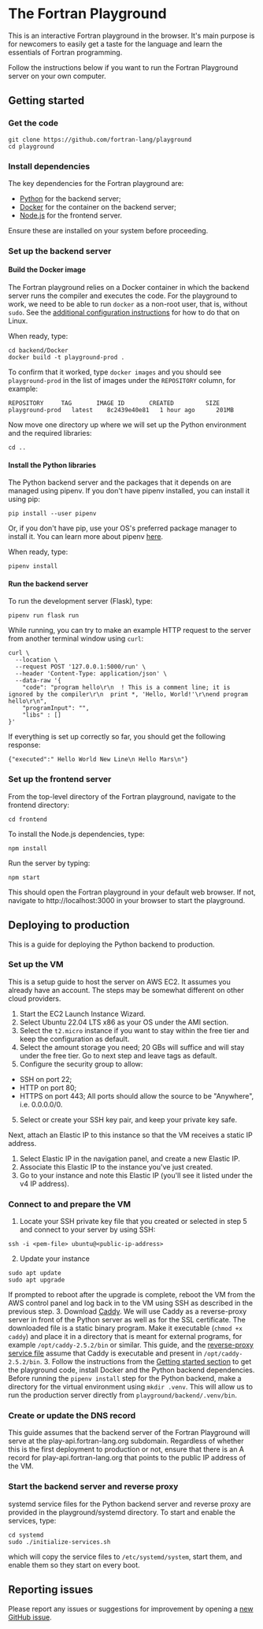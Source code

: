 # The Fortran Playground

This is an interactive Fortran playground in the browser.
It's main purpose is for newcomers to easily get a taste for the language
and learn the essentials of Fortran programming.

Follow the instructions below if you want to run the Fortran Playground server
on your own computer.

## Getting started

### Get the code

```
git clone https://github.com/fortran-lang/playground
cd playground
```

### Install dependencies

The key dependencies for the Fortran playground are:

* [Python](https://www.python.org/) for the backend server;
* [Docker](https://www.docker.com/) for the container on the backend server;
* [Node.js](https://nodejs.org/) for the frontend server.

Ensure these are installed on your system before proceeding.

### Set up the backend server

#### Build the Docker image

The Fortran playground relies on a Docker container in which the backend server
runs the compiler and executes the code.
For the playground to work, we need to be able to run `docker` as a non-root
user, that is, without `sudo`.
See the [additional configuration instructions](https://docs.docker.com/engine/install/linux-postinstall/)
for how to do that on Linux.

When ready, type:

```
cd backend/Docker
docker build -t playground-prod .
```

To confirm that it worked, type `docker images` and you should see
`playground-prod` in the list of images under the `REPOSITORY` column, for example:

```
REPOSITORY     TAG       IMAGE ID       CREATED         SIZE
playground-prod   latest    8c2439e40e81   1 hour ago      201MB
```

Now move one directory up where we will set up the Python environment and the
required libraries:

```
cd ..
```

#### Install the Python libraries

The Python backend server and the packages that it depends on are managed using
pipenv.
If you don't have pipenv installed, you can install it using pip:

```
pip install --user pipenv
```

Or, if you don't have pip, use your OS's preferred package manager to install
it.
You can learn more about pipenv [here](https://pipenv.pypa.io/en/latest/).

When ready, type:

```
pipenv install
```

#### Run the backend server

To run the development server (Flask), type:

```
pipenv run flask run
```

While running, you can try to make an example HTTP request to the server from
another terminal window using `curl`:

```
curl \
  --location \
  --request POST '127.0.0.1:5000/run' \
  --header 'Content-Type: application/json' \
  --data-raw '{
    "code": "program hello\r\n  ! This is a comment line; it is ignored by the compiler\r\n  print *, 'Hello, World!'\r\nend program hello\r\n",
    "programInput": "",
    "libs" : []
}'
```

If everything is set up correctly so far, you should get the following response:

```
{"executed":" Hello World New Line\n Hello Mars\n"}
```

### Set up the frontend server

From the top-level directory of the Fortran playground, navigate to the
frontend directory:

```
cd frontend
```

To install the Node.js dependencies, type:

```
npm install
```

Run the server by typing:

```
npm start
```

This should open the Fortran playground in your default web browser.
If not, navigate to http://localhost:3000 in your browser to start the
playground.

## Deploying to production

This is a guide for deploying the Python backend to production.

### Set up the VM

This is a setup guide to host the server on AWS EC2.
It assumes you already have an account.
The steps may be somewhat different on other cloud providers.

1. Start the EC2 Launch Instance Wizard.
2. Select Ubuntu 22.04 LTS x86 as your OS under the AMI section.
2. Select the `t2.micro` instance if you want to stay within the free tier and
keep the configuration as default.
3. Select the amount storage you need; 20 GBs will suffice and will stay under
the free tier. Go to next step and leave tags as default.
4. Configure the security group to allow:
  * SSH on port 22;
  * HTTP on port 80;
  * HTTPS on port 443;
All ports should allow the source to be "Anywhere", i.e. 0.0.0.0/0.
5. Select or create your SSH key pair, and keep your private key safe.

Next, attach an Elastic IP to this instance so that the VM receives a static IP
address.

1. Select Elastic IP in the navigation panel, and create a new Elastic IP.
2. Associate this Elastic IP to the instance you've just created.
3. Go to your instance and note this Elastic IP
  (you'll see it listed under the v4 IP address).

### Connect to and prepare the VM

1. Locate your SSH private key file that you created or selected in step 5
and connect to your server by using SSH:
```
ssh -i <pem-file> ubuntu@<public-ip-address>
```
2.  Update your instance
```
sudo apt update
sudo apt upgrade
```
If prompted to reboot after the upgrade is complete, reboot the VM from the AWS
control panel and log back in to the VM using SSH as described in the previous
step.
3. Download [Caddy](https://caddyserver.com).
We will use Caddy as a reverse-proxy server in front of the Python server
as well as for the SSL certificate.
The downloaded file is a static binary program.
Make it executable (`chmod +x caddy`) and place it in a directory that is
meant for external programs, for example `/opt/caddy-2.5.2/bin` or similar.
This guide, and the
[reverse-proxy service file](systemd/playground-reverse-proxy.service)
assume that Caddy is executable and present in `/opt/caddy-2.5.2/bin`.
3. Follow the instructions from the [Getting started section](#getting-started)
to get the playground code, install Docker and the Python backend dependencies.
Before running the `pipenv install` step for the Python backend, make a
directory for the virtual environment using `mkdir .venv`.
This will allow us to run the production server directly from
`playground/backend/.venv/bin`.

### Create or update the DNS record

This guide assumes that the backend server of the Fortran Playground
will serve at the play-api.fortran-lang.org subdomain.
Regardless of whether this is the first deployment to production or not,
ensure that there is an A record for play-api.fortran-lang.org that
points to the public IP address of the VM.

### Start the backend server and reverse proxy

systemd service files for the Python backend server and reverse proxy
are provided in the playground/systemd directory.
To start and enable the services, type:

```
cd systemd
sudo ./initialize-services.sh
```

which will copy the service files to `/etc/systemd/system`,
start them, and enable them so they start on every boot.

## Reporting issues

Please report any issues or suggestions for improvement by opening a
[new GitHub issue](https://github.com/fortran-lang/playground/issues/new).
